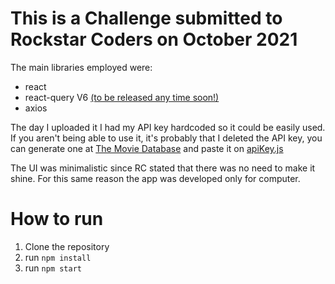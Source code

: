 # This is a Challenge submitted to Rockstar Coders on October 2021

The main libraries employed were:

- react
- react-query V6 [(to be released any time soon!)](https://github.com/remix-run/react-router/releases)
- axios

The day I uploaded it I had my API key hardcoded so it could be easily used. If you aren't being able to use it, it's probably that I deleted the API key, you can generate one at [The Movie Database](https://developers.themoviedb.org) and paste it on [apiKey.js](https://github.com/fseitun/rockstar/blob/4d5fc5913c6e7c8647ff4685b38b04f62dde0e99/src/Components/Assets/apiKey.js#L1)

The UI was minimalistic since RC stated that there was no need to make it shine. For this same reason the app was developed only for computer.

# How to run

1. Clone the repository
2. run `npm install`
3. run `npm start`
